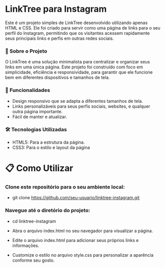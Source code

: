 # LinkTree para Instagram
Este é um projeto simples de LinkTree desenvolvido utilizando apenas HTML e CSS. Ele foi criado para servir como uma página de links para o seu perfil do Instagram, permitindo que os visitantes acessem rapidamente seus principais links e perfis em outras redes sociais.

###  📝 Sobre o Projeto
O LinkTree é uma solução minimalista para centralizar e organizar seus links em uma única página. Este projeto foi construído com foco em simplicidade, eficiência e responsividade, para garantir que ele funcione bem em diferentes dispositivos e tamanhos de tela.

###  🚀 Funcionalidades
* Design responsivo que se adapta a diferentes tamanhos de tela.
* Links personalizáveis para seus perfis sociais, websites, e qualquer outra página importante.
* Fácil de manter e atualizar.
### 🛠️ Tecnologias Utilizadas
* HTML5: Para a estrutura da página.
* CSS3: Para o estilo e layout da página

# 📋 Como Utilizar
### Clone este repositório para o seu ambiente local:
 * git clone https://github.com/seu-usuario/linktree-instagram.git
### Navegue até o diretório do projeto:
* cd linktree-instagram

* Abra o arquivo index.html no seu navegador para visualizar a página.

* Edite o arquivo index.html para adicionar seus próprios links e informações.

* Customize o estilo no arquivo style.css para personalizar a aparência conforme seu gosto.
